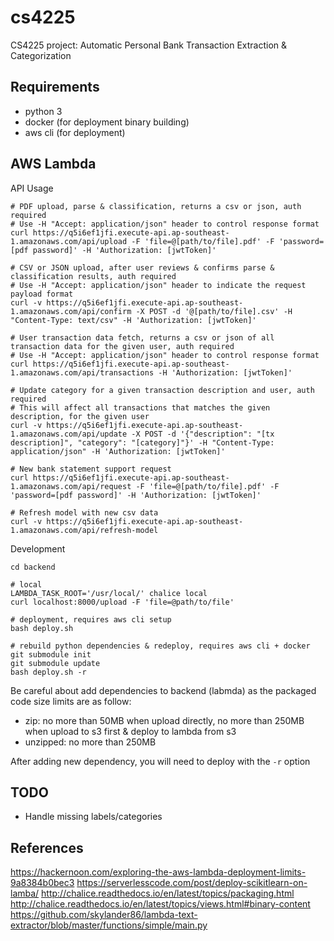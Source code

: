 # cs4225
CS4225 project: Automatic Personal Bank Transaction Extraction &amp; Categorization

## Requirements
- python 3
- docker (for deployment binary building)
- aws cli (for deployment)

## AWS Lambda

API Usage

```
# PDF upload, parse & classification, returns a csv or json, auth required
# Use -H "Accept: application/json" header to control response format
curl https://q5i6ef1jfi.execute-api.ap-southeast-1.amazonaws.com/api/upload -F 'file=@[path/to/file].pdf' -F 'password=[pdf password]' -H 'Authorization: [jwtToken]'

# CSV or JSON upload, after user reviews & confirms parse & classification results, auth required
# Use -H "Accept: application/json" header to indicate the request payload format
curl -v https://q5i6ef1jfi.execute-api.ap-southeast-1.amazonaws.com/api/confirm -X POST -d '@[path/to/file].csv' -H "Content-Type: text/csv" -H 'Authorization: [jwtToken]'

# User transaction data fetch, returns a csv or json of all transaction data for the given user, auth required
# Use -H "Accept: application/json" header to control response format
curl https://q5i6ef1jfi.execute-api.ap-southeast-1.amazonaws.com/api/transactions -H 'Authorization: [jwtToken]'

# Update category for a given transaction description and user, auth required
# This will affect all transactions that matches the given description, for the given user
curl -v https://q5i6ef1jfi.execute-api.ap-southeast-1.amazonaws.com/api/update -X POST -d '{"description": "[tx description]", "category": "[category]"}' -H "Content-Type: application/json" -H 'Authorization: [jwtToken]'

# New bank statement support request
curl https://q5i6ef1jfi.execute-api.ap-southeast-1.amazonaws.com/api/request -F 'file=@[path/to/file].pdf' -F 'password=[pdf password]' -H 'Authorization: [jwtToken]'

# Refresh model with new csv data
curl -v https://q5i6ef1jfi.execute-api.ap-southeast-1.amazonaws.com/api/refresh-model
```

Development

```
cd backend

# local
LAMBDA_TASK_ROOT='/usr/local/' chalice local
curl localhost:8000/upload -F 'file=@path/to/file'

# deployment, requires aws cli setup
bash deploy.sh

# rebuild python dependencies & redeploy, requires aws cli + docker
git submodule init
git submodule update
bash deploy.sh -r
```

Be careful about add dependencies to backend (labmda) as the packaged code size limits are as follow:

- zip: no more than 50MB when upload directly, no more than 250MB when upload to s3 first & deploy to lambda from s3
- unzipped: no more than 250MB

After adding new dependency, you will need to deploy with the `-r` option

## TODO

- Handle missing labels/categories

## References

https://hackernoon.com/exploring-the-aws-lambda-deployment-limits-9a8384b0bec3
https://serverlesscode.com/post/deploy-scikitlearn-on-lamba/
http://chalice.readthedocs.io/en/latest/topics/packaging.html
http://chalice.readthedocs.io/en/latest/topics/views.html#binary-content
https://github.com/skylander86/lambda-text-extractor/blob/master/functions/simple/main.py
